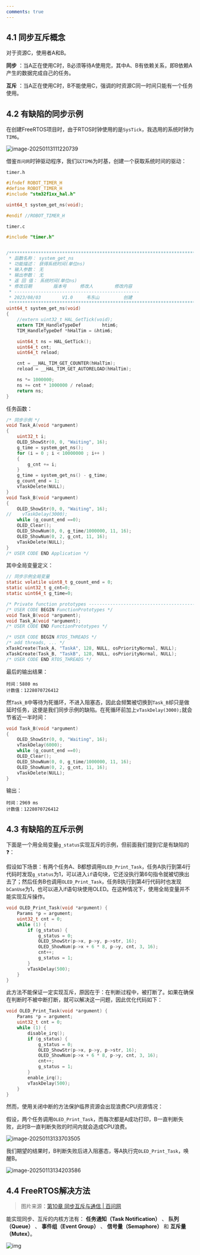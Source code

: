 ```yaml
---
comments: true
---
```


## 4.1 同步互斥概念

对于资源C，使用者A和B。

**同步** ：当A正在使用C时，B必须等待A使用完，其中A、B有依赖关系，即B依赖A产生的数据完成自己的任务。

**互斥** ：当A正在使用C时，B不能使用C，强调的时资源C同一时间只能有一个任务使用。

## 4.2 有缺陷的同步示例

在创建FreeRTOS项目时，由于RTOS时钟使用的是`SysTick`，我选用的系统时钟为`TIM6`。

![image-20250113111220739](https://tonmoon.obs.cn-east-3.myhuaweicloud.com/img/tonmoon/image-20250113111220739.png)

借鉴`百问网`时钟驱动程序，我们以`TIM6`为时基，创建一个获取系统时间的驱动：

`timer.h`

```C
#ifndef ROBOT_TIMER_H
#define ROBOT_TIMER_H
#include "stm32f1xx_hal.h"

uint64_t system_get_ns(void);

#endif //ROBOT_TIMER_H
```

`timer.c`

```C
#include "timer.h"


/**********************************************************************
 * 函数名称： system_get_ns
 * 功能描述： 获得系统时间(单位ns)
 * 输入参数： 无
 * 输出参数： 无
 * 返 回 值： 系统时间(单位ns)
 * 修改日期        版本号     修改人	      修改内容
 * -----------------------------------------------
 * 2023/08/03	     V1.0	  韦东山	      创建
 ***********************************************************************/
uint64_t system_get_ns(void)
{
    //extern uint32_t HAL_GetTick(void);
    extern TIM_HandleTypeDef        htim6;
    TIM_HandleTypeDef *hHalTim = &htim6;

    uint64_t ns = HAL_GetTick();
    uint64_t cnt;
    uint64_t reload;

    cnt = __HAL_TIM_GET_COUNTER(hHalTim);
    reload = __HAL_TIM_GET_AUTORELOAD(hHalTim);

    ns *= 1000000;
    ns += cnt * 1000000 / reload;
    return ns;
}
```

任务函数：

```C
/* 同步示例 */
void Task_A(void *argument)
{
    uint32_t i;
    OLED_ShowStr(0, 0, "Waiting", 16);
    g_time = system_get_ns();
    for (i = 0 ; i < 10000000 ; i++ )
    {
        g_cnt += i;
    }
    g_time = system_get_ns() - g_time;
    g_count_end = 1;
    vTaskDelete(NULL);
}
void Task_B(void *argument)
{
    OLED_ShowStr(0, 0, "Waiting", 16);
//    vTaskDelay(3000);
    while (g_count_end ==0);
    OLED_Clear();
    OLED_ShowNum(0, 0, g_time/1000000, 11, 16);
    OLED_ShowNum(0, 2, g_cnt, 11, 16);
    vTaskDelete(NULL);
}
/* USER CODE END Application */

```

其中全局变量定义：

```C
// 同步示例全局变量
static volatile uint8_t g_count_end = 0;
static uint32_t g_cnt=0;
static uint64_t g_time=0;
```

```C
/* Private function prototypes -----------------------------------------------*/
/* USER CODE BEGIN FunctionPrototypes */
void Task_B(void *argument);
void Task_A(void *argument);
/* USER CODE END FunctionPrototypes */
```

```C
/* USER CODE BEGIN RTOS_THREADS */
/* add threads, ... */
xTaskCreate(Task_A, "TaskA", 128, NULL, osPriorityNormal, NULL);
xTaskCreate(Task_B, "TaskB", 128, NULL, osPriorityNormal, NULL);
/* USER CODE END RTOS_THREADS */
```

最后的输出结果：

```
时间：5880 ms
计数值：1228070726412
```

然`Task_B`中等待为死循环，不进入阻塞态，因此会频繁被切换到`Task_B`却只是做延时任务，这便是我们同步示例的缺陷。在死循环前加上`vTaskDelay(3000);`就会节省近一半时间：

```C
void Task_B(void *argument)
{
    OLED_ShowStr(0, 0, "Waiting", 16);
    vTaskDelay(6000);
    while (g_count_end ==0);
    OLED_Clear();
    OLED_ShowNum(0, 0, g_time/1000000, 11, 16);
    OLED_ShowNum(0, 2, g_cnt, 11, 16);
    vTaskDelete(NULL);
}
```

输出：

```
时间：2969 ms
计数值：1228070726412
```

## 4.3 有缺陷的互斥示例

下面是一个用全局变量`g_status`实现互斥的示例，但前面我们提到它是有缺陷的❓：

假设如下场景：有两个任务A、B都想调用`OLED_Print_Task`，任务A执行到第4行代码时发现`g_status`为1，可以进入`if`语句块，它还没执行第6句指令就被切换出去了；然后任务B也调用`OLED_Print_Task`，任务B执行到第4行代码时也发现`bCanUse`为1，也可以进入if语句块使用OLED。在这种情况下，使用全局变量并不能实现互斥操作。

```C
void OLED_Print_Task(void *argument) {
    Params *p = argument;
    uint32_t cnt = 0;
    while (1) {
        if (g_status) {
            g_status = 0;
            OLED_ShowStr(p->x, p->y, p->str, 16);
            OLED_ShowNum(p->x + 6 * 8, p->y, cnt, 3, 16);
            cnt++;
            g_status = 1;
        }
        vTaskDelay(500);
    }
}
```

此方法不能保证一定实现互斥，原因在于：在判断过程中，被打断了。如果在确保在判断时不被中断打断，就可以解决这一问题，因此优化代码如下：

```C
void OLED_Print_Task(void *argument) {
    Params *p = argument;
    uint32_t cnt = 0;
    while (1) {
        disable_irq();
        if (g_status) {
            g_status = 0;
            OLED_ShowStr(p->x, p->y, p->str, 16);
            OLED_ShowNum(p->x + 6 * 8, p->y, cnt, 3, 16);
            cnt++;
            g_status = 1;
        }
        enable_irq();
        vTaskDelay(500);
    }
}
```

然而，使用关闭中断的方法保护临界资源会出现浪费CPU资源情况：

假设，两个任务调用`OLED_Print_Task`，而每次都是A成功打印，B一直判断失败，此时B一直判断失败的时间内就会造成CPU浪费。

![image-20250113133703505](https://tonmoon.obs.cn-east-3.myhuaweicloud.com/img/tonmoon/image-20250113133703505.png)

我们期望的结果时，B判断失败后进入阻塞态，等A执行完`OLED_Print_Task`，唤醒B。

![image-20250113134203586](https://tonmoon.obs.cn-east-3.myhuaweicloud.com/img/tonmoon/image-20250113134203586.png)

## 4.4 FreeRTOS解决方法

> 图片来源：[第10章 同步互斥与通信 | 百问网](https://rtos.100ask.net/zh/FreeRTOS/DShanMCU-F103/chapter10.html#_10-3-各类方法的对比)

能实现同步、互斥的内核方法有： **任务通知（Task Notification）** 、 **队列（Queue）** 、 **事件组（Event Group）** 、 **信号量（Semaphore）** 和 **互斥量（Mutex）**。

![img](https://tonmoon.obs.cn-east-3.myhuaweicloud.com/img/tonmoon/image1.png)